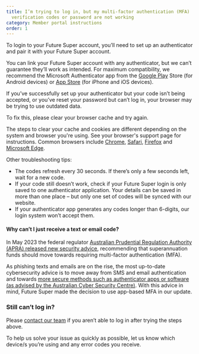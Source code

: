 ```yaml
---
title: I’m trying to log in, but my multi-factor authentication (MFA)
  verification codes or password are not working
category: Member portal instructions
order: 1
---
```

To login to your Future Super account, you’ll need to set up an authenticator and pair it with your Future Super account.

You can link your Future Super account with any authenticator, but we can’t guarantee they’ll work as intended. For maximum compatibility, we recommend the Microsoft Authenticator app from the [Google Play](https://play.google.com/store/search?q=Microsoft%20Authenticator&c=apps&hl=en&gl=AU) Store (for Android devices) or [App Store](https://apps.apple.com/us/app/microsoft-authenticator/id983156458) (for iPhone and iOS devices).

If you’ve successfully set up your authenticator but your code isn’t being accepted, or you’ve reset your password but can’t log in, your browser may be trying to use outdated data.

To fix this, please clear your browser cache and try again.

The steps to clear your cache and cookies are different depending on the system and browser you're using. See your browser's support page for instructions. Common browsers include [Chrome](https://support.google.com/chrome/?hl=en), [Safari](https://support.apple.com/en-au/safari), [Firefox](https://support.mozilla.org/en-US/) and [Microsoft Edge](https://support.microsoft.com/en-us/microsoft-edge).

Other troubleshooting tips:

* The codes refresh every 30 seconds. If there’s only a few seconds left, wait for a new code.
* If your code still doesn’t work, check if your Future Super login is only saved to one authenticator application. Your details can be saved in more than one place – but only one set of codes will be synced with our website. 
* If your authenticator app generates any codes longer than 6-digits, our login system won’t accept them.



#### Why can’t I just receive a text or email code? 
In May 2023 the federal regulator [Australian Prudential Regulation Authority (APRA) released new security advice](https://www.apra.gov.au/use-of-multi-factor-authentication-mfa), recommending that superannuation funds should move towards requiring multi-factor authentication (MFA).

As phishing texts and emails are on the rise, the most up-to-date cybersecurity advice is to move away from SMS and email authentication and towards [more secure methods such as authenticator apps or software (as advised by the Australian Cyber Security Centre)](https://www.cyber.gov.au/protect-yourself/resources-protect-yourself/personal-security-guides/protect-yourself-multi-factor-authentication). With this advice in mind, Future Super made the decision to use app-based MFA in our update.

### Still can’t log in?

Please [contact our team](https://www.futuresuper.com.au/contact-us/) if you aren’t able to log in after trying the steps above.

To help us solve your issue as quickly as possible, let us know which device/s you’re using and any error codes you receive.